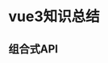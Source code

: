 <!--
 * @Author: wjw
 * @Date: 2021-01-22 09:38:49
 * @LastEditTime: 2021-01-22 09:38:49
 * @LastEditors: Please set LastEditors
 * @Description: In User Settings Edit
 * @FilePath: \react-punkd:\work\vuepress-blog\docs\pages\frontend\vue\vue3.md
-->

# vue3知识总结

## 组合式API

